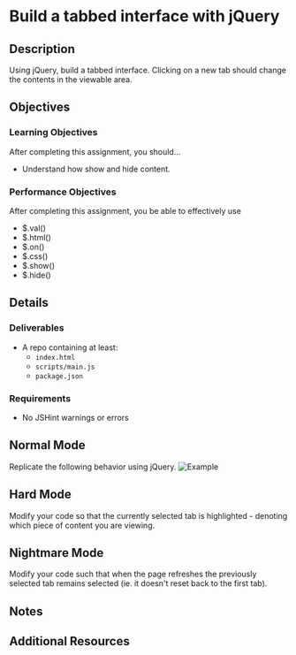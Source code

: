 # Build a tabbed interface with jQuery

## Description
Using jQuery, build a tabbed interface. Clicking on a new tab should change the contents in the viewable area.


## Objectives

### Learning Objectives

After completing this assignment, you should…

* Understand how show and hide content.


### Performance Objectives

After completing this assignment, you be able to effectively use

* $.val()
* $.html()
* $.on()
* $.css()
* $.show()
* $.hide()

## Details

### Deliverables

* A repo containing at least:
  * `index.html`
  * `scripts/main.js`
  * `package.json`

### Requirements

* No JSHint warnings or errors


## Normal Mode
Replicate the following behavior using jQuery.
![Example](/tabs.gif)

## Hard Mode
Modify your code so that the currently selected tab is highlighted - denoting which piece of content you are viewing.

## Nightmare Mode
Modify your code such that when the page refreshes the previously selected tab remains selected (ie. it doesn't reset back to the first tab).


## Notes


## Additional Resources

